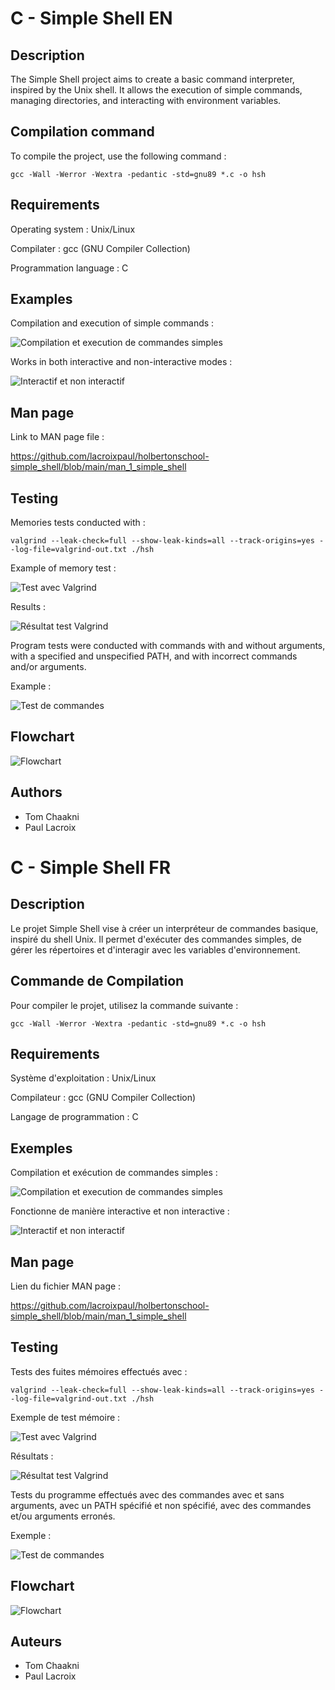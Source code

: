 # C - Simple Shell EN

## Description
The Simple Shell project aims to create a basic command interpreter, inspired by the Unix shell. It allows the execution of simple commands, managing directories, and interacting with environment variables.

## Compilation command
To compile the project, use the following command :
```
gcc -Wall -Werror -Wextra -pedantic -std=gnu89 *.c -o hsh
```
## Requirements
Operating system :
Unix/Linux

Compilater :
gcc (GNU Compiler Collection)

Programmation language :
C

## Examples

Compilation and execution of simple commands :

![Compilation et execution de commandes simples](https://i.ibb.co/WyXYvrT/Compilation-et-execution-de-commandes-simples.png)

Works in both interactive and non-interactive modes :

![Interactif et non interactif](https://i.ibb.co/QHQBjmk/Fonctionne-de-maniere-interactive-et-non-interactive.png)

## Man page
Link to MAN page file :

https://github.com/lacroixpaul/holbertonschool-simple_shell/blob/main/man_1_simple_shell

## Testing 

Memories tests conducted with : 
```
valgrind --leak-check=full --show-leak-kinds=all --track-origins=yes --log-file=valgrind-out.txt ./hsh
```
Example of memory test :

![Test avec Valgrind](https://i.ibb.co/YbJdBPc/Test-valgrind.png)

Results :

![Résultat test Valgrind](https://i.ibb.co/6JcxvZX/Resultat-test-m-moire.png)

Program tests were conducted with commands with and without arguments, with a specified and unspecified PATH, and with incorrect commands and/or arguments.

Example :

![Test de commandes](https://i.ibb.co/JtqGX0r/Test-commandes.png)

## Flowchart

![Flowchart](https://image.noelshack.com/fichiers/2025/02/2/1736253964-flowchart.jpg)

## Authors

- Tom Chaakni
- Paul Lacroix

# C - Simple Shell FR

## Description
Le projet Simple Shell vise à créer un interpréteur de commandes basique, inspiré du shell Unix. Il permet d'exécuter des commandes simples, de gérer les répertoires et d'interagir avec les variables d'environnement.

## Commande de Compilation
Pour compiler le projet, utilisez la commande suivante :
```
gcc -Wall -Werror -Wextra -pedantic -std=gnu89 *.c -o hsh
```
## Requirements
Système d'exploitation :
Unix/Linux

Compilateur :
gcc (GNU Compiler Collection)

Langage de programmation :
C

## Exemples

Compilation et exécution de commandes simples :

![Compilation et execution de commandes simples](https://i.ibb.co/WyXYvrT/Compilation-et-execution-de-commandes-simples.png)



Fonctionne de manière interactive et non interactive :

![Interactif et non interactif](https://i.ibb.co/QHQBjmk/Fonctionne-de-maniere-interactive-et-non-interactive.png)

## Man page
Lien du fichier MAN page :

https://github.com/lacroixpaul/holbertonschool-simple_shell/blob/main/man_1_simple_shell

## Testing 

Tests des fuites mémoires effectués avec : 
```
valgrind --leak-check=full --show-leak-kinds=all --track-origins=yes --log-file=valgrind-out.txt ./hsh
```
Exemple de test mémoire :

![Test avec Valgrind](https://i.ibb.co/YbJdBPc/Test-valgrind.png)

Résultats :

![Résultat test Valgrind](https://i.ibb.co/6JcxvZX/Resultat-test-m-moire.png)

Tests du programme effectués avec des commandes avec et sans arguments, avec un PATH spécifié et non spécifié, avec des commandes et/ou arguments erronés.

Exemple :

![Test de commandes](https://i.ibb.co/JtqGX0r/Test-commandes.png)

## Flowchart

![Flowchart](https://image.noelshack.com/fichiers/2025/02/2/1736253964-flowchart-fr.jpg)



## Auteurs

- Tom Chaakni
- Paul Lacroix
